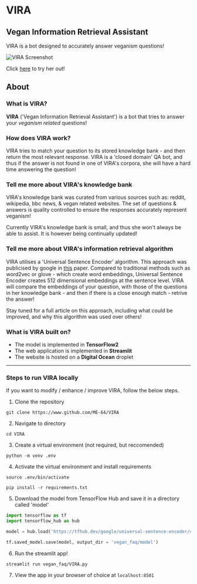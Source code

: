 # VIRA
## Vegan Information Retrieval Assistant
VIRA is a bot designed to accurately answer veganism questions!

![VIRA Screenshot]("https://github.com/ME-64/VIRA/blob/develop/vegan_faq/static/site_screenshot.png" "VIRA Screenshot")


Click [here](http://134.209.190.239:8501/) to try her out!

## **About**

### What is VIRA?
**VIRA** ('Vegan Information Retrieval Assistant') is a bot that tries to answer your
*veganism related* questions!


### How does VIRA work?
VIRA tries to match your question to its stored knowledge bank - and then return
the most relevant response.
VIRA is a 'closed domain' QA bot, and thus if the answer is not found in one of
VIRA's corpora, she will have a hard time answering the question!


### Tell me more about VIRA's knowledge bank
VIRA's knowledge bank was curated from various sources such as: reddit, wikipedia,
bbc news, & vegan related websites.
The set of questions & answers is quality controlled to ensure the responses
accurately represent veganism!

Currently VIRA's knowledge bank is small, and thus she won't always be able to
assist. It is however being continually updated!

### Tell me more about VIRA's information retrieval algorithm
VIRA utilises a 'Universal Sentence Encoder' algorithm. This approach was publicised
by google in [this](https://arxiv.org/abs/1803.11175) paper. Compared to traditional
methods such as word2vec or glove - which create word embeddings, Universal Sentence
Encoder creates 512 dimensional embeddings at the sentence level. VIRA will compare
the embeddings of your question, with those of the questions in her knowledge
bank - and then if there is a close enough match - retrive the answer!

Stay tuned for a full article on this approach, including what could be improved,
and why this algorithm was used over others!


### What is VIRA built on?
- The model is implemented in **TensorFlow2**
- The web application is implemented in **Streamlit**
- The website is hosted on a **Digital Ocean** droplet

---
### **Steps to run VIRA locally**

If you want to modify / enhance / improve VIRA, follow the below steps.

1. Clone the repository
```
git clone https://www.github.com/ME-64/VIRA
```

2. Navigate to directory
```
cd VIRA
```

3. Create a virtual environment (not required, but reccomended)
```
python -m venv .env 
```

4. Activate the virtual environment and install requirements
```
source .env/bin/activate

pip install -r requirements.txt
```

5. Download the model from TensorFlow Hub and save it in a directory called 'model'
```python
import tensorflow as tf
import tensorflow_hub as hub

model = hub.load('https://tfhub.dev/google/universal-sentence-encoder/4')

tf.saved_model.save(model, output_dir = 'vegan_faq/model')

```

6. Run the streamlit app!
```
streamlit run vegan_faq/VIRA.py
```

7. View the app in your browser of choice at `localhost:8501`

